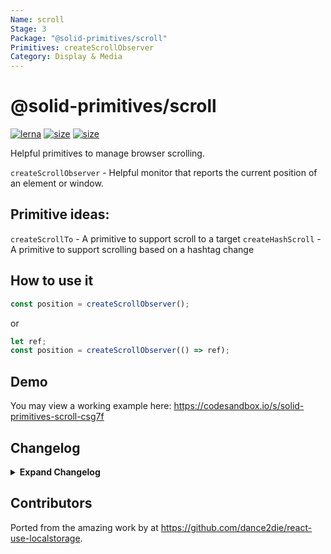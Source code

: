 ```yaml
---
Name: scroll
Stage: 3
Package: "@solid-primitives/scroll"
Primitives: createScrollObserver
Category: Display & Media
---
```


# @solid-primitives/scroll

[![lerna](https://img.shields.io/badge/maintained%20with-lerna-cc00ff.svg?style=for-the-badge)](https://lerna.js.org/)
[![size](https://img.shields.io/bundlephobia/minzip/@solid-primitives/scroll?style=for-the-badge)](https://bundlephobia.com/package/@solid-primitives/scroll)
[![size](https://img.shields.io/npm/v/@solid-primitives/scroll?style=for-the-badge)](https://www.npmjs.com/package/@solid-primitives/scroll)

Helpful primitives to manage browser scrolling.

`createScrollObserver` - Helpful monitor that reports the current position of an element or window.

## Primitive ideas:

`createScrollTo` - A primitive to support scroll to a target
`createHashScroll` - A primitive to support scrolling based on a hashtag change

## How to use it

```ts
const position = createScrollObserver();
```

or

```ts
let ref;
const position = createScrollObserver(() => ref);
```

## Demo

You may view a working example here: https://codesandbox.io/s/solid-primitives-scroll-csg7f

## Changelog

<details>
<summary><b>Expand Changelog</b></summary>

0.0.100

Initial porting of the scroll primitive.

1.0.2

Released new version with CJS support.

</details>

## Contributors

Ported from the amazing work by at https://github.com/dance2die/react-use-localstorage.
